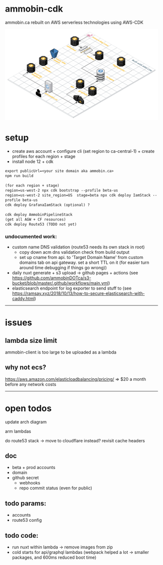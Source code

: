 # ammobin-cdk

ammobin.ca rebuilt on AWS serverless technologies using AWS-CDK

![](https://raw.githubusercontent.com/ammobinDOTca/ammobin-cdk/master/aws%20ammobin.ca%20cdk.png)

# setup

- create aws account + configure cli (set region to ca-central-1) + create profiles for each region + stage
- install node 12 + cdk

```
export publicUrl=<your site domain aka ammobin.ca>
npm run build

(for each region + stage)
region=us-west-2 npx cdk bootstrap --profile beta-us
region=us-west-2 site_region=US  stage=beta npx cdk deploy IamStack --profile beta-us
cdk deploy GrafanaIamStack (optional) ?

cdk deploy AmmobinPipelineStack
(get all AGW + CF resources)
cdk deploy Route53 (TODO not yet)
```

### undocumented work:

- custom name DNS validation (route53 needs its own stack in root)
  - copy down acm dns validation check from build output
  - set up cname from api.<BASE DOMAIN> to 'Target Domain Name' from custom domains tab on api gateway. set a short TTL on it (for easier turn around time debugging if things go wrong))
- daily nuxt generate + s3 upload -> github pages + actions (see https://github.com/ammobinDOTca/s3-bucket/blob/master/.github/workflows/main.yml)
- elasticsearch endpoint for log exporter to send stuff to (see https://ramsay.xyz/2018/10/13/how-to-secure-elasticsearch-with-caddy.html)

---

# issues

## lambda size limit

ammobin-client is too large to be uploaded as a lambda

## why not ecs?

https://aws.amazon.com/elasticloadbalancing/pricing/ => \$20 a month before any network costs

---

# open todos
update arch diagram

arm lambdas

do route53 stack -> move to cloudflare instead?
revisit cache headers

## doc

- beta + prod accounts
- domain
- github secret
  - webhooks
  - repo commit status (even for public)

## todo params:

- accounts
- route53 config

## todo code:

- run nuxt within lambda -> remove images from zip
- cold starts for api/graphql lambdas (webpack helped a lot -> smaller packages, and 600ms reduced boot time)
